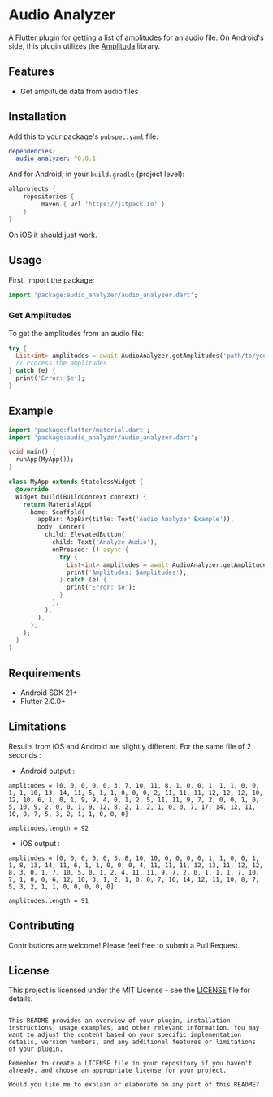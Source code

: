# Audio Analyzer

A Flutter plugin for getting a list of amplitudes for an audio file. On Android's side, this plugin utilizes the [Amplituda](https://github.com/lincollincol/Amplituda) library.

## Features

- Get amplitude data from audio files

## Installation

Add this to your package's `pubspec.yaml` file:

```yaml
dependencies:
  audio_analyzer: ^0.0.1
```

And for Android, in your `build.gradle` (project level):

```groovy
allprojects {
    repositories {
         maven { url 'https://jitpack.io' }
    }
}
```
On iOS it should just work.

## Usage

First, import the package:

```dart
import 'package:audio_analyzer/audio_analyzer.dart';
```

### Get Amplitudes

To get the amplitudes from an audio file:

```dart
try {
  List<int> amplitudes = await AudioAnalyzer.getAmplitudes('path/to/your/audio/file.mp3');
  // Process the amplitudes
} catch (e) {
  print('Error: $e');
}
```


## Example

```dart
import 'package:flutter/material.dart';
import 'package:audio_analyzer/audio_analyzer.dart';

void main() {
  runApp(MyApp());
}

class MyApp extends StatelessWidget {
  @override
  Widget build(BuildContext context) {
    return MaterialApp(
      home: Scaffold(
        appBar: AppBar(title: Text('Audio Analyzer Example')),
        body: Center(
          child: ElevatedButton(
            child: Text('Analyze Audio'),
            onPressed: () async {
              try {
                List<int> amplitudes = await AudioAnalyzer.getAmplitudes('path/to/your/audio/file.mp3');
                print('Amplitudes: $amplitudes');
              } catch (e) {
                print('Error: $e');
              }
            },
          ),
        ),
      ),
    );
  }
}
```

## Requirements

- Android SDK 21+
- Flutter 2.0.0+

## Limitations

Results from iOS and Android are slightly different. For the same file of 2 seconds :
- Android output :
```
amplitudes = [0, 0, 0, 0, 0, 3, 7, 10, 11, 8, 1, 0, 0, 1, 1, 1, 0, 0, 1, 1, 10, 13, 14, 11, 5, 1, 1, 0, 0, 0, 2, 11, 11, 11, 12, 12, 12, 10, 12, 10, 6, 1, 0, 1, 9, 9, 4, 0, 1, 2, 5, 11, 11, 9, 7, 2, 0, 0, 1, 0, 5, 10, 9, 2, 0, 0, 1, 9, 12, 8, 2, 1, 2, 1, 0, 0, 7, 17, 14, 12, 11, 10, 8, 7, 5, 3, 2, 1, 1, 0, 0, 0]
```
```
amplitudes.length = 92
```

- iOS output :
```
amplitudes = [0, 0, 0, 0, 0, 3, 8, 10, 10, 6, 0, 0, 0, 1, 1, 0, 0, 1, 1, 8, 13, 14, 11, 6, 1, 1, 0, 0, 0, 4, 11, 11, 11, 12, 13, 11, 12, 12, 8, 3, 0, 1, 7, 10, 5, 0, 1, 2, 4, 11, 11, 9, 7, 2, 0, 1, 1, 1, 7, 10, 7, 1, 0, 0, 6, 12, 10, 3, 1, 2, 1, 0, 0, 7, 16, 14, 12, 11, 10, 8, 7, 5, 3, 2, 1, 1, 0, 0, 0, 0, 0]
```
```
amplitudes.length = 91
``` 

## Contributing

Contributions are welcome! Please feel free to submit a Pull Request.

## License

This project is licensed under the MIT License - see the [LICENSE](LICENSE) file for details.

```

This README provides an overview of your plugin, installation instructions, usage examples, and other relevant information. You may want to adjust the content based on your specific implementation details, version numbers, and any additional features or limitations of your plugin.

Remember to create a LICENSE file in your repository if you haven't already, and choose an appropriate license for your project.

Would you like me to explain or elaborate on any part of this README?
```
